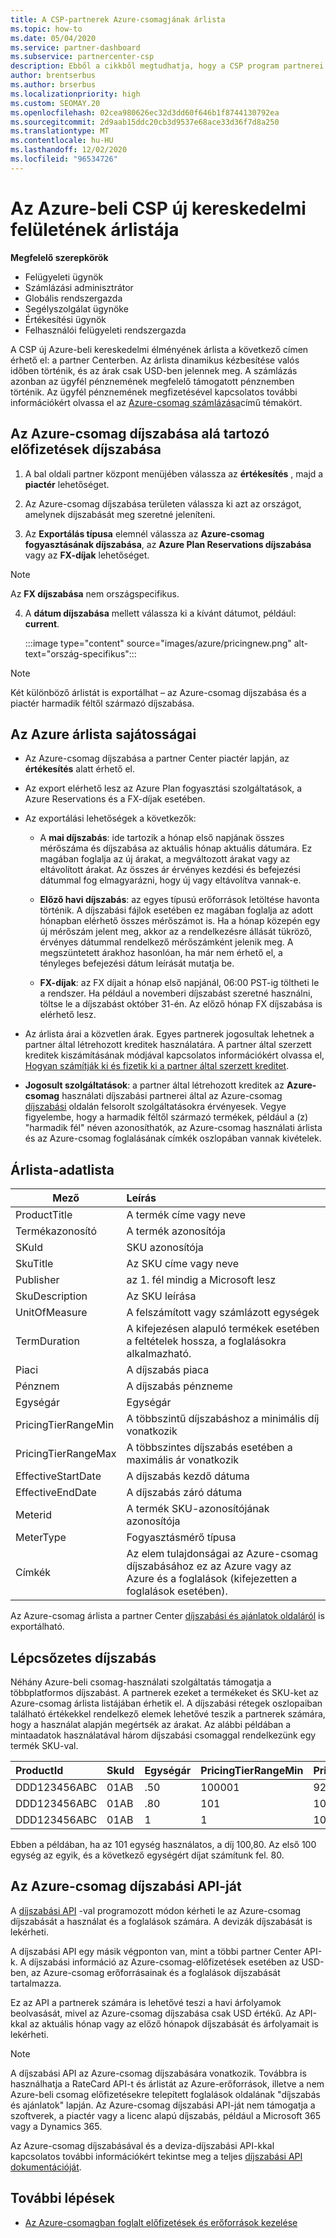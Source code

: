 ```yaml
---
title: A CSP-partnerek Azure-csomagjának árlista
ms.topic: how-to
ms.date: 05/04/2020
ms.service: partner-dashboard
ms.subservice: partnercenter-csp
description: Ebből a cikkből megtudhatja, hogy a CSP program partnerei hogyan használhatják a partner centert az Azure-csomag előfizetéseit tartalmazó árlista megtekintéséhez.
author: brentserbus
ms.author: brserbus
ms.localizationpriority: high
ms.custom: SEOMAY.20
ms.openlocfilehash: 02cea980626ec32d3dd60f646b1f8744130792ea
ms.sourcegitcommit: 2d9aab15ddc20cb3d9537e68ace33d36f7d8a250
ms.translationtype: MT
ms.contentlocale: hu-HU
ms.lasthandoff: 12/02/2020
ms.locfileid: "96534726"
---
```

# <a name="price-list-for-the-new-commerce-experience-in-csp-for-azure"></a>Az Azure-beli CSP új kereskedelmi felületének árlistája

**Megfelelő szerepkörök**

- Felügyeleti ügynök
- Számlázási adminisztrátor
- Globális rendszergazda
- Segélyszolgálat ügynöke
- Értékesítési ügynök
- Felhasználói felügyeleti rendszergazda

A CSP új Azure-beli kereskedelmi élményének árlista a következő címen érhető el: a partner Centerben. Az árlista dinamikus kézbesítése valós időben történik, és az árak csak USD-ben jelennek meg. A számlázás azonban az ügyfél pénznemének megfelelő támogatott pénznemben történik. Az ügyfél pénznemének megfizetésével kapcsolatos további információkért olvassa el az [Azure-csomag számlázása](azure-plan-billing.md)című témakört.

## <a name="see-pricing-for-subscriptions-under-the-azure-plan-pricing"></a>Az Azure-csomag díjszabása alá tartozó előfizetések díjszabása

1. A bal oldali partner központ menüjében válassza az **értékesítés** , majd a **piactér** lehetőséget.

2. Az Azure-csomag díjszabása területen válassza ki azt az országot, amelynek díjszabását meg szeretné jeleníteni.

3. Az **Exportálás típusa** elemnél válassza az **Azure-csomag fogyasztásának díjszabása**, az **Azure Plan Reservations díjszabása** vagy az **FX-díjak** lehetőséget. 

>[!NOTE] 
>Az **FX díjszabása** nem országspecifikus.

4. A **dátum díjszabása** mellett válassza ki a kívánt dátumot, például: **current**.

   :::image type="content" source="images/azure/pricingnew.png" alt-text="ország-specifikus":::

>[!NOTE] 
>Két különböző árlistát is exportálhat – az Azure-csomag díjszabása és a piactér harmadik féltől származó díjszabása.

## <a name="azure-price-list-specifics"></a>Az Azure árlista sajátosságai

- Az Azure-csomag díjszabása a partner Center piactér lapján, az **értékesítés** alatt érhető el.

- Az export elérhető lesz az Azure Plan fogyasztási szolgáltatások, a Azure Reservations és a FX-díjak esetében.

- Az exportálási lehetőségek a következők:

  - A **mai díjszabás**: ide tartozik a hónap első napjának összes mérőszáma és díjszabása az aktuális hónap aktuális dátumára. Ez magában foglalja az új árakat, a megváltozott árakat vagy az eltávolított árakat. Az összes ár érvényes kezdési és befejezési dátummal fog elmagyarázni, hogy új vagy eltávolítva vannak-e.

  - **Előző havi díjszabás**: az egyes típusú erőforrások letöltése havonta történik. A díjszabási fájlok esetében ez magában foglalja az adott hónapban elérhető összes mérőszámot is. Ha a hónap közepén egy új mérőszám jelent meg, akkor az a rendelkezésre állását tükröző, érvényes dátummal rendelkező mérőszámként jelenik meg. A megszüntetett árakhoz hasonlóan, ha már nem érhető el, a tényleges befejezési dátum leírását mutatja be.

  - **FX-díjak**: az FX díjait a hónap első napjánál, 06:00 PST-ig töltheti le a rendszer. Ha például a novemberi díjszabást szeretné használni, töltse le a díjszabást október 31-én. Az előző hónap FX díjszabása is elérhető lesz.

- Az árlista árai a közvetlen árak. Egyes partnerek jogosultak lehetnek a partner által létrehozott kreditek használatára. A partner által szerzett kreditek kiszámításának módjával kapcsolatos információkért olvassa el, [Hogyan számítják ki és fizetik ki a partner által szerzett kreditet](partner-earned-credit-explanation.md).

- **Jogosult szolgáltatások**: a partner által létrehozott kreditek az **Azure-csomag** használati díjszabási partnerei által az Azure-csomag [díjszabási](https://partner.microsoft.com/commerce/sales) oldalán felsorolt szolgáltatásokra érvényesek. Vegye figyelembe, hogy a harmadik féltől származó termékek, például a (z) "harmadik fél" néven azonosíthatók, az Azure-csomag használati árlista és az Azure-csomag foglalásának címkék oszlopában vannak kivételek.

## <a name="price-list-data"></a>Árlista-adatlista

|**Mező**   |**Leírás**   |
|--------------------------|:---------------------------|
|ProductTitle  |A termék címe vagy neve|
|Termékazonosító   |A termék azonosítója|
|SKuId|SKU azonosítója|
|SkuTitle|Az SKU címe vagy neve|
|Publisher|az 1. fél mindig a Microsoft lesz|
|SkuDescription|Az SKU leírása|
|UnitOfMeasure|A felszámított vagy számlázott egységek|
|TermDuration|A kifejezésen alapuló termékek esetében a feltételek hossza, a foglalásokra alkalmazható.|
|Piaci|A díjszabás piaca|
|Pénznem|A díjszabás pénzneme|
|Egységár|Egységár|
|PricingTierRangeMin|A többszintű díjszabáshoz a minimális díj vonatkozik|
|PricingTierRangeMax|A többszintes díjszabás esetében a maximális ár vonatkozik|
|EffectiveStartDate|A díjszabás kezdő dátuma|
|EffectiveEndDate|A díjszabás záró dátuma|
|Meterid|A termék SKU-azonosítójának azonosítója|
|MeterType|Fogyasztásmérő típusa|
|Címkék|Az elem tulajdonságai az Azure-csomag díjszabásához ez az Azure vagy az Azure és a foglalások (kifejezetten a foglalások esetében).|

Az Azure-csomag árlista a partner Center [díjszabási és ajánlatok oldaláról](https://partner.microsoft.com/dashboard/sell/pricingandoffers) is exportálható.

## <a name="tiered-pricing"></a>Lépcsőzetes díjszabás

Néhány Azure-beli csomag-használati szolgáltatás támogatja a többplatformos díjszabást. A partnerek ezeket a termékeket és SKU-ket az Azure-csomag árlista listájában érhetik el. A díjszabási rétegek oszlopaiban található értékekkel rendelkező elemek lehetővé teszik a partnerek számára, hogy a használat alapján megértsék az árakat. Az alábbi példában a mintaadatok használatával három díjszabási csomaggal rendelkezünk egy termék SKU-val.

|**ProductId**   |**SkuId**   |**Egységár**   |**PricingTierRangeMin**   |**PricingTierRangeMax**   |
|:---------------|:-----------|:---------------|:-------------------------|:-------------------------|
|DDD123456ABC|01AB|.50|100001|9223372036854780000|
|DDD123456ABC|01AB|.80|101|100000|
|DDD123456ABC|01AB|1|1|100|

Ebben a példában, ha az 101 egység használatos, a díj 100,80. Az első 100 egység az egyik, és a következő egységért díjat számítunk fel. 80.

## <a name="pricing-api-for-azure-plan"></a>Az Azure-csomag díjszabási API-ját

A [díjszabási API](/partner/develop/pricing) -val programozott módon kérheti le az Azure-csomag díjszabását a használat és a foglalások számára. A devizák díjszabását is lekérheti.

A díjszabási API egy másik végponton van, mint a többi partner Center API-k. A díjszabási információ az Azure-csomag-előfizetések esetében az USD-ben, az Azure-csomag erőforrásainak és a foglalások díjszabását tartalmazza.

Ez az API a partnerek számára is lehetővé teszi a havi árfolyamok beolvasását, mivel az Azure-csomag díjszabása csak USD értékű. Az API-kkal az aktuális hónap vagy az előző hónapok díjszabását és árfolyamait is lekérheti.

>[!NOTE]
> A díjszabási API az Azure-csomag díjszabására vonatkozik. Továbbra is használhatja a RateCard API-t és árlistát az Azure-erőforrások, illetve a nem Azure-beli csomag előfizetésekre telepített foglalások oldalának "díjszabás és ajánlatok" lapján. Az Azure-csomag díjszabási API-ját nem támogatja a szoftverek, a piactér vagy a licenc alapú díjszabás, például a Microsoft 365 vagy a Dynamics 365.

Az Azure-csomag díjszabásával és a deviza-díjszabási API-kkal kapcsolatos további információkért tekintse meg a teljes [díjszabási API dokumentációját](/partner/develop/pricing).

## <a name="next-steps"></a>További lépések

- [Az Azure-csomagban foglalt előfizetések és erőforrások kezelése](azure-plan-manage.md)